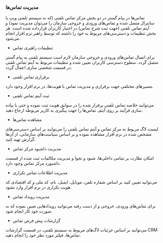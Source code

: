 
### مدیریت تماس‌ها

تماس‌ها در پیام گستر در دو بخش مرکز تماس تلفنی (که به سیستم تلفنی ویپ یا سانترال متصل شده و تماس‌های ورودی و خروجی سازمان را می‌توان مدیریت نمود) و آیتم تماس تلفنی (جهت ثبت شرح تماس) در اختیار کاربران قرارداده شده است. هر بخش تنظیمات و دسترسی‌های مربوط به خود را داشته که توسط راهبر نرم افزار انجام می‌شود.


- تنظیمات راهبری تماس

برای اتصال تماس‌های ورودی و خروجی سازمان لازم است سیستم تلفنی به پیام گستر متصل گردد. سطوح دسترسی کاربران تعیین شده و تنظیمات مربوط به آیتم تماس تلفنی در قسمت شخصی سازی اعمال گردد.


- برقراری تماس تلفنی

مسیر‌های مختلفی جهت برقراری و مدیریت تماس با هویت‌ها، در  نرم افزار وجود دارد.


- ثبت آیتم تماس تلفنی

می‌توانید خلاصه تماس تلفنی برقرار شده را در سوابق هویت ثبت نموده و حتی با پیاده سازی فرآیند بر روی آیتم، تماس‌ها را جهت پیگیری به کاربر مربوطه ارجاع دهید.


- مشاهده تماس‌ها

لیست لاگ مربوط به مرکز تماس و آیتم تماس تلفنی را می‌توانید بر اساس دسترسی‌های مشخص شده در نرم افزار مشاهده نموده و بر اساس سیاست‌های سازمانی، از آن‌ها گزارش تهیه کنید.


- مدیریت داشبود مرکز تماس

امکان نظارت بر تمامی ‌داخلی‌ها، شنود و نجوا و مدیریت مکالمات ثبت شده از قسمت داشبورد مرکز تماس وجود دارد.


- مدیریت اطلاعات تماس تکراری

می‌توانید تعیین کنید بر اساس شماره تلفن، موبایل، ایمیل، نام، کد ملی و کد اقتصادی که هویت تکراری در نرم افزار وارد نشود.


- مدیریت رویداد تماس

برای تماس‌های ورودی، خروجی و از دست‌ رفته می‌توانید رویدادهایی تعیین نموده که به صورت خود کار انجام شود. 


- گزارشات پیش فرض تماس

می‌توانید بر اساس جزئیات لاگ‌های مربوط به سیستم تلفنی، در قسمت گزارشات CRM تماس‌ها، فیلتر مورد نظر خود را انجام دهید.
